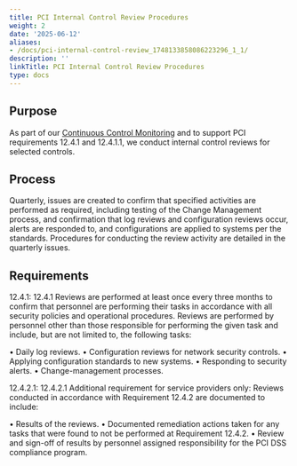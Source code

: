 ```yaml
---
title: PCI Internal Control Review Procedures
weight: 2
date: '2025-06-12'
aliases:
- /docs/pci-internal-control-review_1748133858086223296_1_1/
description: ''
linkTitle: PCI Internal Control Review Procedures
type: docs
---
```


## Purpose

As part of our [Continuous Control Monitoring](./sec-controls.md) and to support PCI requirements 12.4.1 and 12.4.1.1, we conduct internal control reviews for selected controls.

## Process

Quarterly, issues are created to confirm that specified activities are performed as required, including testing of the Change Management process, and confirmation that log reviews and configuration reviews occur, alerts are responded to, and configurations are applied to systems per the standards. Procedures for conducting the review activity are detailed in the quarterly issues.    

## Requirements

12.4.1: 12.4.1 Reviews are performed at least once every three months to confirm that personnel are performing their tasks in accordance with all security policies and operational procedures. Reviews are performed by personnel other than those responsible for performing the given task and include, but are not limited to, the following tasks:

  • Daily log reviews.
  • Configuration reviews for network security controls.
  • Applying configuration standards to new systems.
  • Responding to security alerts.
  • Change-management processes.

12.4.2.1: 12.4.2.1 Additional requirement for service providers only: Reviews conducted in accordance with Requirement 12.4.2 are documented to include:

  • Results of the reviews.
  • Documented remediation actions taken for any tasks that were found to not be performed at Requirement 12.4.2.
  • Review and sign-off of results by personnel assigned responsibility for the PCI DSS compliance program.
  
